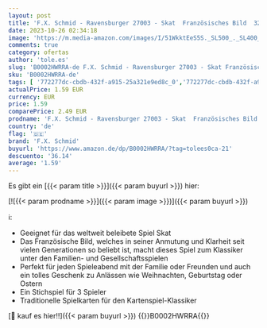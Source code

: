 ```yaml
---
layout: post
title: 'F.X. Schmid - Ravensburger 27003 - Skat  Französisches Bild  32 Karten in Klarsicht-Box  32 Blatt  Spielkartenformat: 59 x 92 mm  glasklares Etui'
date: 2023-10-26 02:34:18
image: 'https://m.media-amazon.com/images/I/51WkktEeS5S._SL500_._SL400_.jpg'
comments: true
category: ofertas
author: 'tole.es'
slug: 'B0002HWRRA-de F.X. Schmid - Ravensburger 27003 - Skat Französisches Bild...'
sku: 'B0002HWRRA-de'
tags: [ '772277dc-cbdb-432f-a915-25a321e9ed8c_0','772277dc-cbdb-432f-a915-25a321e9ed8c_3701','772277dc-cbdb-432f-a915-25a321e9ed8c_9901','Arborist Merchandising Root','Deckkartenspiele','Kartenspiele','Kunden-Favoriten: Spielzeug','Puzzles & Spiele','Self Service','Special Features Stores','Spiele','Spielzeug','f.x. schmid','🇩🇪', ]
actualPrice: 1.59 EUR
currency: EUR
price: 1.59
comparePrice: 2.49 EUR
prodname: 'F.X. Schmid - Ravensburger 27003 - Skat  Französisches Bild  32 Karten in Klarsicht-Box  32 Blatt  Spielkartenformat: 59 x 92 mm  glasklares Etui'
country: 'de'
flag: '🇩🇪'
brand: 'F.X. Schmid'
buyurl: 'https://www.amazon.de/dp/B0002HWRRA/?tag=tolees0ca-21'
descuento: '36.14'
average: '1.59'
---
```


Es gibt ein [{{< param title >}}]({{< param buyurl >}}) hier:

[![{{< param prodname >}}]({{< param image >}})]({{< param buyurl >}})

ℹ️:

- Geeignet für das weltweit beleibete Spiel Skat
- Das Französische Bild, welches in seiner Anmutung und Klarheit seit vielen Generationen so beliebt ist, macht dieses Spiel zum Klassiker unter den Familien- und Gesellschaftsspielen
- Perfekt für jeden Spieleabend mit der Familie oder Freunden und auch ein tolles Geschenk zu Anlässen wie Weihnachten, Geburtstag oder Ostern
- Ein Stichspiel für 3 Spieler
- Traditionelle Spielkarten für den Kartenspiel-Klassiker

[🛒 kauf es hier!!]({{< param buyurl >}})
{{<world>}}B0002HWRRA{{</world>}}
